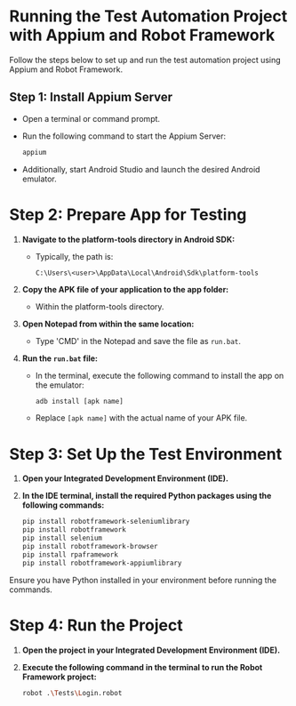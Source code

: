 # Running the Test Automation Project with Appium and Robot Framework

Follow the steps below to set up and run the test automation project using Appium and Robot Framework.

## Step 1: Install Appium Server

- Open a terminal or command prompt.
- Run the following command to start the Appium Server:

  ```bash
  appium
  
- Additionally, start Android Studio and launch the desired Android emulator.

# Step 2: Prepare App for Testing

1. **Navigate to the platform-tools directory in Android SDK:**
    - Typically, the path is:
      ```
      C:\Users\<user>\AppData\Local\Android\Sdk\platform-tools
      ```

2. **Copy the APK file of your application to the app folder:**
    - Within the platform-tools directory.

3. **Open Notepad from within the same location:**
    - Type 'CMD' in the Notepad and save the file as `run.bat`.

4. **Run the `run.bat` file:**
    - In the terminal, execute the following command to install the app on the emulator:
      ```bash
      adb install [apk name]
      ```
    - Replace `[apk name]` with the actual name of your APK file.

# Step 3: Set Up the Test Environment

1. **Open your Integrated Development Environment (IDE).**

2. **In the IDE terminal, install the required Python packages using the following commands:**

    ```bash
    pip install robotframework-seleniumlibrary
    pip install robotframework
    pip install selenium
    pip install robotframework-browser
    pip install rpaframework
    pip install robotframework-appiumlibrary
    ```

Ensure you have Python installed in your environment before running the commands.

# Step 4: Run the Project

1. **Open the project in your Integrated Development Environment (IDE).**

2. **Execute the following command in the terminal to run the Robot Framework project:**

    ```bash
    robot .\Tests\Login.robot
    ```






